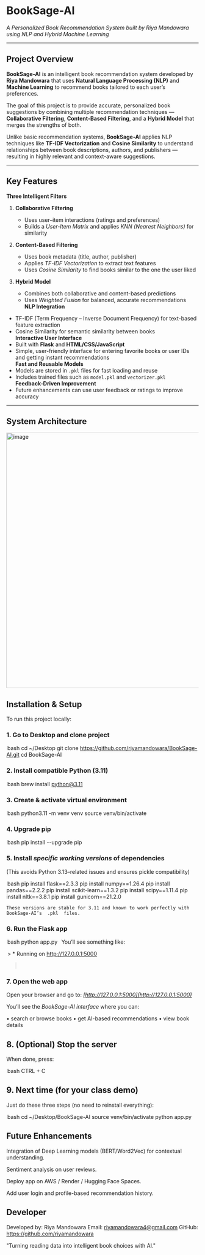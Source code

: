 # BookSage-AI  
*A Personalized Book Recommendation System built by Riya Mandowara using NLP and Hybrid Machine Learning*

---

## Project Overview  

**BookSage-AI** is an intelligent book recommendation system developed by **Riya Mandowara** that uses **Natural Language Processing (NLP)** and **Machine Learning** to recommend books tailored to each user’s preferences.  

The goal of this project is to provide accurate, personalized book suggestions by combining multiple recommendation techniques — **Collaborative Filtering**, **Content-Based Filtering**, and a **Hybrid Model** that merges the strengths of both.  

Unlike basic recommendation systems, **BookSage-AI** applies NLP techniques like **TF-IDF Vectorization** and **Cosine Similarity** to understand relationships between book descriptions, authors, and publishers — resulting in highly relevant and context-aware suggestions.

---

## Key Features  

**Three Intelligent Filters**
1. **Collaborative Filtering**  
   - Uses user–item interactions (ratings and preferences)  
   - Builds a *User-Item Matrix* and applies *KNN (Nearest Neighbors)* for similarity  

2. **Content-Based Filtering**  
   - Uses book metadata (title, author, publisher)  
   - Applies *TF-IDF Vectorization* to extract text features  
   - Uses *Cosine Similarity* to find books similar to the one the user liked  

3. **Hybrid Model**  
   - Combines both collaborative and content-based predictions  
   - Uses *Weighted Fusion* for balanced, accurate recommendations  
**NLP Integration**  
- TF-IDF (Term Frequency – Inverse Document Frequency) for text-based feature extraction  
- Cosine Similarity for semantic similarity between books  
 **Interactive User Interface**  
- Built with **Flask** and **HTML/CSS/JavaScript**  
- Simple, user-friendly interface for entering favorite books or user IDs and getting instant recommendations  
**Fast and Reusable Models**  
- Models are stored in `.pkl` files for fast loading and reuse  
- Includes trained files such as `model.pkl` and `vectorizer.pkl`  
**Feedback-Driven Improvement**  
- Future enhancements can use user feedback or ratings to improve accuracy  

---

## System Architecture  

<img width="576" height="667" alt="image" src="https://github.com/user-attachments/assets/63166bf5-3a2d-465e-8e2d-a95bf00a9cfd" />


## Installation & Setup
To run this project locally:
### 1. Go to Desktop and clone project

⁠ bash
cd ~/Desktop
git clone https://github.com/riyamandowara/BookSage-AI.git
cd BookSage-AI

### 2. Install compatible Python (3.11)

⁠ bash
brew install python@3.11

### 3. Create & activate virtual environment

⁠ bash
python3.11 -m venv venv
source venv/bin/activate

### 4. Upgrade pip

⁠ bash
pip install --upgrade pip


###  5. Install *specific working versions* of dependencies

(This avoids Python 3.13–related issues and ensures pickle compatibility)

⁠ bash
pip install flask==2.3.3
pip install numpy==1.26.4
pip install pandas==2.2.2
pip install scikit-learn==1.3.2
pip install scipy==1.11.4
pip install nltk==3.8.1
pip install gunicorn==21.2.0
 ⁠

	⁠These versions are stable for 3.11 and known to work perfectly with BookSage-AI’s ⁠ .pkl ⁠ files.

### 6. Run the Flask app

⁠ bash
python app.py
 ⁠
	⁠You’ll see something like:
>
> 
⁠ > * Running on http://127.0.0.1:5000
>  ⁠

### 7. Open the web app

Open your browser and go to:
*[http://127.0.0.1:5000](http://127.0.0.1:5000)*

You’ll see the *BookSage-AI interface* where you can:

•⁠  ⁠search or browse books
•⁠  ⁠get AI-based recommendations
•⁠  ⁠view book details

## 8. (Optional) Stop the server

When done, press:

⁠ bash
CTRL + C
 ⁠

## 9. Next time (for your class demo)

Just do these three steps (no need to reinstall everything):

⁠ bash
cd ~/Desktop/BookSage-AI
source venv/bin/activate
python app.py

## Future Enhancements

Integration of Deep Learning models (BERT/Word2Vec) for contextual understanding.

Sentiment analysis on user reviews.

Deploy app on AWS / Render / Hugging Face Spaces.

Add user login and profile-based recommendation history.

## Developer

Developed by: Riya Mandowara
Email: riyamandowara4@gmail.com
GitHub: https://github.com/riyamandowara

"Turning reading data into intelligent book choices with AI."
